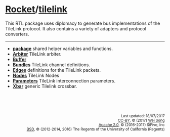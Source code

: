 [Rocket](Readme.md)/[tilelink](https://github.com/freechipsproject/rocket-chip/tree/master/src/main/scala/tilelink)
========================
This RTL package uses diplomacy to generate bus implementations of the TileLink protocol. It also contains a variety
of adapters and protocol converters.

**********************

+ **[package](tilelink/package.md)**
  shared helper variables and functions.
+ **[Arbiter](tilelink/Arbiter.md)**
  TileLink arbiter.
+ **[Buffer](tilelink/Buffer.md)**
+ **[Bundles](tilelink/Bundles.md)**
  TileLink channel definitions.
+ **[Edges](tilelink/Edges.md)**
  definitions for the TileLink packets.
+ **[Nodes](tilelink/Nodes.md)**
  TileLink Nodes
+ **[Parameters](tilelink/Parameters.md)**
  TileLink interconnection parameters.
+ **[Xbar](tilelink/Xbar.md)**
  generic Tilelink crossbar.



<br><br><br><p align="right">
<sub>
Last updated: 18/07/2017<br>
[CC-BY](https://creativecommons.org/licenses/by/3.0/), &copy; (2017) [Wei Song](mailto:wsong83@gmail.com)<br>
[Apache 2.0](https://github.com/freechipsproject/rocket-chip/blob/master/LICENSE.SiFive), &copy; (2016-2017) SiFive, Inc<br>
[BSD](https://github.com/freechipsproject/rocket-chip/blob/master/LICENSE.Berkeley), &copy; (2012-2014, 2016) The Regents of the University of California (Regents)
</sub>
</p>
